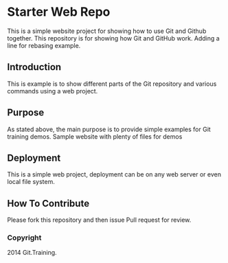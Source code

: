 # Starter Web Repo

This is a simple website project for showing how to use Git and Github together.
This repository is for showing how Git and GitHub work. Adding a line for rebasing example.

## Introduction

This is example is to show different parts of the Git repository and various commands using a web project.

## Purpose
As stated above, the main purpose is to provide simple examples for Git training demos.
Sample website with plenty of files for demos

## Deployment

This is a simple web project, deployment can be on any web server or even local file system.

## How To Contribute

Please fork this repository and then issue Pull request for review.

### Copyright

2014 Git.Training.